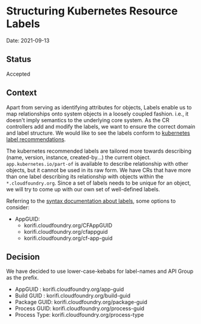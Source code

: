 # Structuring Kubernetes Resource Labels

Date: 2021-09-13

## Status

Accepted

## Context

Apart from serving as identifying attributes for objects, Labels enable us to map relationships onto system objects in a loosely coupled fashion.
i.e., it doesn't imply semantics to the underlying core system. As the CR controllers add and modify the labels,  we want to ensure the correct domain and label structure.
We would like to see the labels conform to [kubernetes label recommendations](https://kubernetes.io/docs/concepts/overview/working-with-objects/common-labels/).

The kubernetes recommended labels are tailored more towards describing (name, version, instance, created-by...) the current object.
`app.kubernetes.io/part-of` is available to describe relationship with other objects, but it cannot be used in its raw form.
We have CRs that have more than one label describing its relationship with objects within the `*.cloudfoundry.org`.
Since a set of labels needs to be unique for an object, we will try to come up with our own set of well-defined labels.

Referring to the [syntax documentation about labels](https://kubernetes.io/docs/concepts/overview/working-with-objects/labels/), some options to consider:

- AppGUID:
    - korifi.cloudfoundry.org/CFAppGUID
    - korifi.cloudfoundry.org/cfappguid
    - korifi.cloudfoundry.org/cf-app-guid

## Decision

We have decided to use lower-case-kebabs for label-names and API Group as the prefix.

- AppGUID     : korifi.cloudfoundry.org/app-guid
- Build GUID  : korifi.cloudfoundry.org/build-guid
- Package GUID: korifi.cloudfoundry.org/package-guid
- Process GUID: korifi.cloudfoundry.org/process-guid
- Process Type: korifi.cloudfoundry.org/process-type


